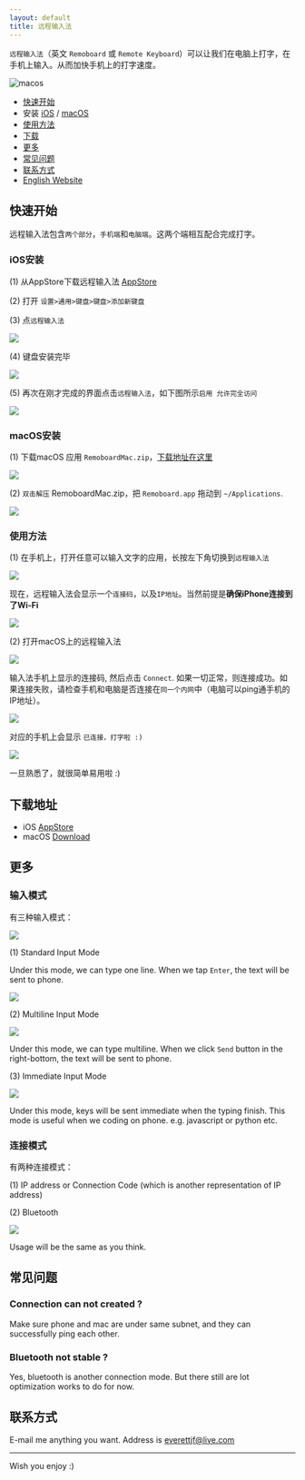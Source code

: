 ```yaml
---
layout: default
title: 远程输入法
---
```


`远程输入法`（英文 `Remoboard` 或 `Remote Keyboard`）可以让我们在电脑上打字，在手机上输入。从而加快手机上的打字速度。

![macos](/media/macos.png)


- [快速开始](#快速开始)
- 安装 [iOS](#ios安装) / [macOS](#macos安装)
- [使用方法](#使用方法)
- [下载](#下载)
- [更多](#更多)
- [常见问题](#常见问题)
- [联系方式](#联系方式)
- [English Website](/)


## 快速开始

远程输入法包含`两个部分`，`手机端`和`电脑端`。这两个端相互配合完成打字。

### iOS安装

(1) 从AppStore下载远程输入法 [AppStore](#)

(2) 打开 `设置>通用>键盘>键盘>添加新键盘`

(3) 点`远程输入法`


![](/media/15672685650329.jpg)

(4) 键盘安装完毕

![](/media/15672686102140.jpg)

(5) 再次在刚才完成的界面点击`远程输入法`，如下图所示`启用 允许完全访问`


![](/media/15672686273272.jpg)





### macOS安装

(1) 下载macOS 应用 `RemoboardMac.zip`，[下载地址在这里](https://github.com/remoboard/remoboard.github.io/releases)

![](/media/15664933426375.jpg)


(2) `双击解压` RemoboardMac.zip，把 `Remoboard.app` 拖动到 `~/Applications`.

![](/media/15664933888645.jpg)


### 使用方法

(1) 在手机上，打开任意可以输入文字的应用，长按左下角切换到`远程输入法`

![](/media/15672686555396.jpg)


现在，远程输入法会显示一个`连接码`，以及`IP地址`。当然前提是**确保iPhone连接到了Wi-Fi**

![](/media/15672686708979.jpg)



(2) 打开macOS上的远程输入法

![](/media/15664935874846.jpg)


输入法手机上显示的连接码, 然后点击 `Connect`. 如果一切正常，则连接成功。如果连接失败，请检查手机和电脑是否连接在`同一个内网`中（电脑可以ping通手机的IP地址）。

![](/media/15664949917624.jpg)

对应的手机上会显示 `已连接，打字啦 :)`

![](/media/15672686865059.jpg)

一旦熟悉了，就很简单易用啦 :)

## 下载地址

- iOS [AppStore](#)
- macOS [Download](https://github.com/remoboard/remoboard.github.io/releases)

## 更多

### 输入模式

有三种输入模式：

![](/media/15664952888164.jpg)

(1) Standard Input Mode

Under this mode, we can type one line. When we tap `Enter`, the text will be sent to phone.

![](/media/15664954761926.jpg)



(2) Multiline Input Mode

![](/media/15664955051046.jpg)

Under this mode, we can type multiline. When we click `Send` button in the right-bottom, the text will be sent to phone.

(3) Immediate Input Mode

![](/media/15664955181476.jpg)

Under this mode, keys will be sent immediate when the typing finish. This mode is useful when we coding on phone. e.g. javascript or python etc.


### 连接模式

有两种连接模式：

(1) IP address or Connection Code (which is another representation of IP address)

(2) Bluetooth

![](/media/15664953486849.jpg)

Usage will be the same as you think.


## 常见问题

### Connection can not created ?

Make sure phone and mac are under same subnet, and they can successfully ping each other.

### Bluetooth not stable ?

Yes, bluetooth is another connection mode. But there still are  lot optimization works to do for now.

## 联系方式

E-mail me anything you want. Address is everettjf@live.com

---

Wish you enjoy :)



